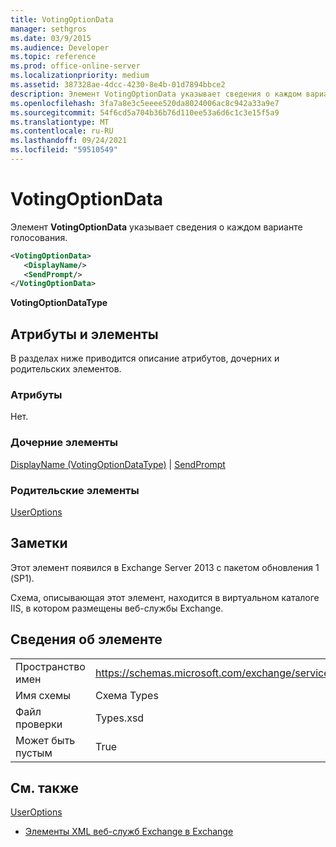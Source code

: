 ```yaml
---
title: VotingOptionData
manager: sethgros
ms.date: 03/9/2015
ms.audience: Developer
ms.topic: reference
ms.prod: office-online-server
ms.localizationpriority: medium
ms.assetid: 387328ae-4dcc-4230-8e4b-01d7894bbce2
description: Элемент VotingOptionData указывает сведения о каждом варианте голосования.
ms.openlocfilehash: 3fa7a8e3c5eeee520da8024006ac8c942a33a9e7
ms.sourcegitcommit: 54f6cd5a704b36b76d110ee53a6d6c1c3e15f5a9
ms.translationtype: MT
ms.contentlocale: ru-RU
ms.lasthandoff: 09/24/2021
ms.locfileid: "59510549"
---
```

# <a name="votingoptiondata"></a>VotingOptionData

Элемент **VotingOptionData** указывает сведения о каждом варианте голосования. 
  
```XML
<VotingOptionData>
   <DisplayName/>
   <SendPrompt/>
</VotingOptionData>
```

 **VotingOptionDataType**
## <a name="attributes-and-elements"></a>Атрибуты и элементы

В разделах ниже приводится описание атрибутов, дочерних и родительских элементов.
  
### <a name="attributes"></a>Атрибуты

Нет.
  
### <a name="child-elements"></a>Дочерние элементы

[DisplayName (VotingOptionDataType)](displayname-votingoptiondatatype.md)  |  [SendPrompt](sendprompt.md)
  
### <a name="parent-elements"></a>Родительские элементы

[UserOptions](useroptions.md)
  
## <a name="remarks"></a>Заметки

Этот элемент появился в Exchange Server 2013 с пакетом обновления 1 (SP1).
  
Схема, описывающая этот элемент, находится в виртуальном каталоге IIS, в котором размещены веб-службы Exchange.
  
## <a name="element-information"></a>Сведения об элементе

|||
|:-----|:-----|
|Пространство имен  <br/> |https://schemas.microsoft.com/exchange/services/2006/types  <br/> |
|Имя схемы  <br/> |Схема Types  <br/> |
|Файл проверки  <br/> |Types.xsd  <br/> |
|Может быть пустым  <br/> |True  <br/> |
   
## <a name="see-also"></a>См. также



[UserOptions](useroptions.md)


- [Элементы XML веб-служб Exchange в Exchange](ews-xml-elements-in-exchange.md)


